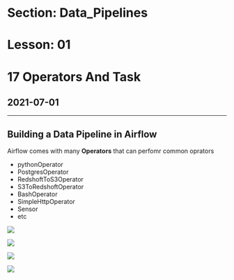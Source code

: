 # Section: Data_Pipelines
# Lesson: 01
# 17 Operators And Task
## 2021-07-01
---


## Building a Data Pipeline in Airflow

Airflow comes with many **Operators** that can perfomr common oprators
- pythonOperator
- PostgresOperator
- RedshoftToS3Operator
- S3ToRedshoftOperator
- BashOperator
- SimpleHttpOperator
- Sensor
- etc

![](https://i.imgur.com/vrFGqZV.png)


![](https://i.imgur.com/vltv1ha.png)


![](https://i.imgur.com/YyeOccj.png)


![](https://i.imgur.com/Hl5VxQC.png)

